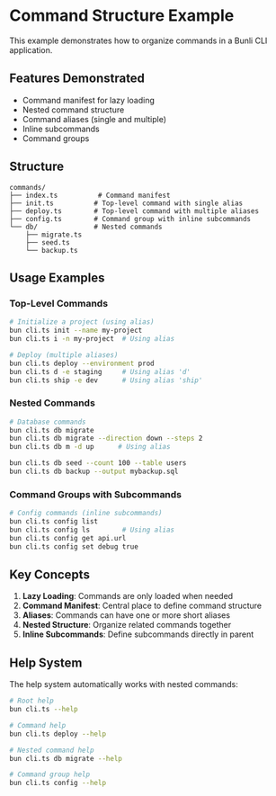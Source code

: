 # Command Structure Example

This example demonstrates how to organize commands in a Bunli CLI application.

## Features Demonstrated

- Command manifest for lazy loading
- Nested command structure
- Command aliases (single and multiple)
- Inline subcommands
- Command groups

## Structure

```
commands/
├── index.ts          # Command manifest
├── init.ts          # Top-level command with single alias
├── deploy.ts        # Top-level command with multiple aliases  
├── config.ts        # Command group with inline subcommands
└── db/              # Nested commands
    ├── migrate.ts
    ├── seed.ts
    └── backup.ts
```

## Usage Examples

### Top-Level Commands

```bash
# Initialize a project (using alias)
bun cli.ts init --name my-project
bun cli.ts i -n my-project  # Using alias

# Deploy (multiple aliases)
bun cli.ts deploy --environment prod
bun cli.ts d -e staging     # Using alias 'd'
bun cli.ts ship -e dev      # Using alias 'ship'
```

### Nested Commands

```bash
# Database commands
bun cli.ts db migrate
bun cli.ts db migrate --direction down --steps 2
bun cli.ts db m -d up      # Using alias

bun cli.ts db seed --count 100 --table users
bun cli.ts db backup --output mybackup.sql
```

### Command Groups with Subcommands

```bash
# Config commands (inline subcommands)
bun cli.ts config list
bun cli.ts config ls        # Using alias
bun cli.ts config get api.url
bun cli.ts config set debug true
```

## Key Concepts

1. **Lazy Loading**: Commands are only loaded when needed
2. **Command Manifest**: Central place to define command structure
3. **Aliases**: Commands can have one or more short aliases
4. **Nested Structure**: Organize related commands together
5. **Inline Subcommands**: Define subcommands directly in parent

## Help System

The help system automatically works with nested commands:

```bash
# Root help
bun cli.ts --help

# Command help
bun cli.ts deploy --help

# Nested command help
bun cli.ts db migrate --help

# Command group help
bun cli.ts config --help
```